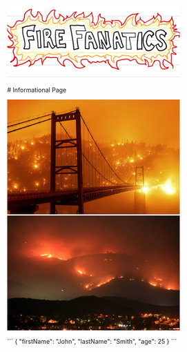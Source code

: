 
<p float="left">
  <img src="image1.png" width="400" />
</p>
# Informational Page
<p float="left">
  <img src="calfire1.jpeg" width="400" />
  <img src="calfire2.jpeg" width="400" /> 
</p> 
```
{
  "firstName": "John",
  "lastName": "Smith",
  "age": 25
}
```

